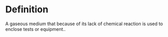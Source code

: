 # Definition

A gaseous medium that because of its lack of chemical reaction is used
to enclose tests or equipment..
